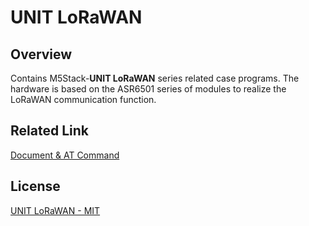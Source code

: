 # UNIT LoRaWAN

## Overview

Contains M5Stack-**UNIT LoRaWAN** series related case programs. The hardware is based on the ASR6501 series of modules to realize the LoRaWAN communication function.

## Related Link

[Document & AT Command](https://docs.m5stack.com/en/unit/lorawan868)

## License

[UNIT LoRaWAN - MIT](LICENSE)

